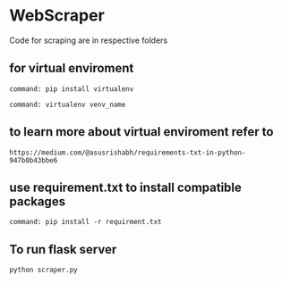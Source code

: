 # WebScraper
 Code for scraping are in respective folders<br>
## for virtual enviroment</h1>
```
command: pip install virtualenv
```
```
command: virtualenv venv_name
```
## to learn more about virtual enviroment refer to
```
https://medium.com/@asusrishabh/requirements-txt-in-python-947b0b43bbe6
```

## use requirement.txt to install compatible packages
```
command: pip install -r requirment.txt
```
## To run flask server
```
python scraper.py
```
